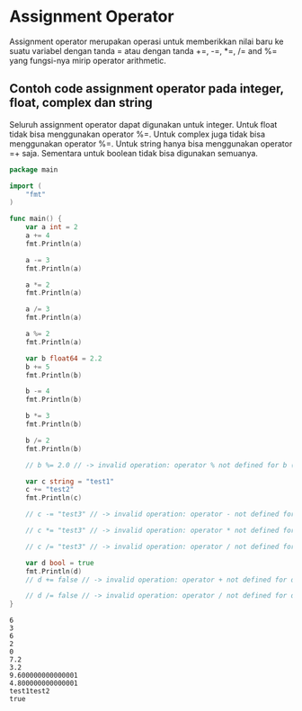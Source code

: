 # Assignment Operator

Assignment operator merupakan operasi untuk memberikkan nilai baru ke suatu variabel dengan tanda = atau dengan tanda +=, -=, \*=, /= and %= yang fungsi-nya mirip operator arithmetic.

## Contoh code assignment operator pada integer, float, complex dan string

Seluruh assignment operator dapat digunakan untuk integer. Untuk float tidak bisa menggunakan operator %=. Untuk complex juga tidak bisa menggunakan operator %=. Untuk string hanya bisa menggunakan operator =+ saja. Sementara untuk boolean tidak bisa digunakan semuanya.

```go
package main

import (
	"fmt"
)

func main() {
	var a int = 2
	a += 4
	fmt.Println(a)

	a -= 3
	fmt.Println(a)

	a *= 2
	fmt.Println(a)

	a /= 3
	fmt.Println(a)

	a %= 2
	fmt.Println(a)

	var b float64 = 2.2
	b += 5
	fmt.Println(b)

	b -= 4
	fmt.Println(b)

	b *= 3
	fmt.Println(b)

	b /= 2
	fmt.Println(b)

	// b %= 2.0 // -> invalid operation: operator % not defined for b (variable of type float64)

	var c string = "test1"
	c += "test2"
	fmt.Println(c)

	// c -= "test3" // -> invalid operation: operator - not defined for c (variable of type string)

	// c *= "test3" // -> invalid operation: operator * not defined for c (variable of type string)

	// c /= "test3" // -> invalid operation: operator / not defined for c (variable of type string)

	var d bool = true
	fmt.Println(d)
	// d += false // -> invalid operation: operator + not defined for d (variable of type bool)

	// d /= false // -> invalid operation: operator / not defined for d (variable of type bool)
}
```

```
6
3
6
2
0
7.2
3.2
9.600000000000001
4.800000000000001
test1test2
true

```
